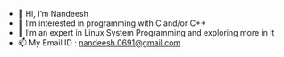- 👋 Hi, I’m Nandeesh
- 👀 I’m interested in programming with C and/or C++
- 🌱 I’m an expert in Linux System Programming and exploring more in it
- 📫 My Email ID : nandeesh.0691@gmail.com

<!---
nandi0691/nandi0691 is a ✨ special ✨ repository because its `README.md` (this file) appears on your GitHub profile.
You can click the Preview link to take a look at your changes.
--->
